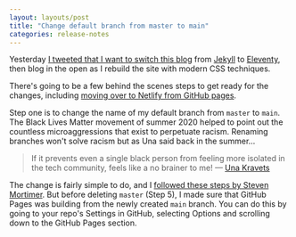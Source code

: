 ```yaml
---
layout: layouts/post
title: "Change default branch from master to main"
categories: release-notes
---
```


Yesterday [I tweeted that I want to switch this blog](https://twitter.com/benjystanton/status/1337685688259645441) from [Jekyll](https://jekyllrb.com/) to [Eleventy](https://www.11ty.dev/), then blog in the open as I rebuild the site with modern CSS techniques.

There's going to be a few behind the scenes steps to get ready for the changes, including [moving over to Netlify from GitHub pages](https://www.netlify.com/github-pages-vs-netlify/).

Step one is to change the name of my default branch from `master` to `main`. The Black Lives Matter movement of summer 2020 helped to point out the countless microaggressions that exist to perpetuate racism. Renaming branches won't solve racism but as Una said back in the summer…

> If it prevents even a single black person from feeling more isolated in the tech community, feels like a no brainer to me!
> — [Una Kravets](https://twitter.com/Una/status/1271181775130279936)

The change is fairly simple to do, and I [followed these steps by Steven Mortimer](https://stevenmortimer.com/5-steps-to-change-github-default-branch-from-master-to-main/). But before deleting `master` (Step 5), I made sure that GitHub Pages was building from the newly created `main` branch. You can do this by going to your repo's Settings in GitHub, selecting Options and scrolling down to the GitHub Pages section.
